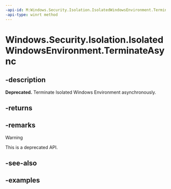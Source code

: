 ```yaml
---
-api-id: M:Windows.Security.Isolation.IsolatedWindowsEnvironment.TerminateAsync
-api-type: winrt method
---
```


<!-- Method syntax.
public IAsyncAction IsolatedWindowsEnvironment.TerminateAsync()
-->

# Windows.Security.Isolation.IsolatedWindowsEnvironment.TerminateAsync

## -description

**Deprecated.** Terminate Isolated Windows Environment asynchronously.

## -returns

## -remarks

> [!WARNING]
> This is a deprecated API.

## -see-also

## -examples
